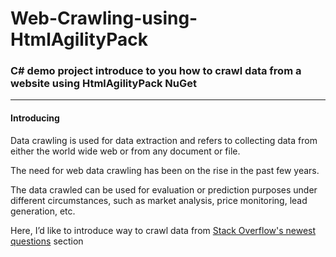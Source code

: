 # Web-Crawling-using-HtmlAgilityPack
<h3>C# demo project introduce to you how to crawl data from a website using HtmlAgilityPack NuGet</h3>
<hr>
<h4>Introducing</h4>
<p>Data crawling is used for data extraction and refers to collecting data from either the world wide web or from any document or file.</p>
<p>The need for web data crawling has been on the rise in the past few years.</p>
<p>The data crawled can be used for evaluation or prediction purposes under different circumstances, such as market analysis, price monitoring, lead generation, etc.</p>
<p>Here, I’d like to introduce way to crawl data from <a href="https://stackoverflow.com/questions">Stack Overflow's newest questions</a> section</p>

